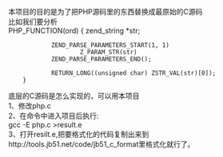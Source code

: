 本项目的目的是为了把PHP源码里的东西替换成最原始的C源码<br>
比如我们要分析<br>
        PHP_FUNCTION(ord)
        {
                zend_string *str;

                ZEND_PARSE_PARAMETERS_START(1, 1)
                        Z_PARAM_STR(str)
                ZEND_PARSE_PARAMETERS_END();

                RETURN_LONG((unsigned char) ZSTR_VAL(str)[0]);
        }
底层的C源码是怎么实现的，可以用本项目<br>
1、修改php.c<br>
2、在命令中进入项目后执行:<br>
   gcc -E php.c >result.e<br>
3、打开resilt.e,把要格式化的代码复制出来到http://tools.jb51.net/code/jb51_c_format里格式化就行了。<br>
